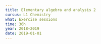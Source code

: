 ```yaml
---
title: Elementary algebra and analysis 2
cursus: L1 Chemistry
what: Exercise sessions
time: 36h
year: 2018–2019
date: 2019-01-01
---
```

